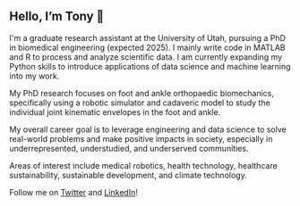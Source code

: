 ## Hello, I’m Tony 👋

I'm a graduate research assistant at the University of Utah, pursuing a PhD in biomedical engineering (expected 2025). I mainly write code in MATLAB and R to process and analyze scientific data. I am currently expanding my Python skills to introduce applications of data science and machine learning into my work.

My PhD research focuses on foot and ankle orthopaedic biomechanics, specifically using a robotic simulator and cadaveric model to study the individual joint kinematic envelopes in the foot and ankle.

My overall career goal is to leverage engineering and data science to solve real-world problems and make positive impacts in society, especially in underrepresented, understudied, and underserved communities. 

Areas of interest include medical robotics, health technology, healthcare sustainability, sustainable development, and climate technology.

Follow me on [Twitter](https://twitter.com/Anth0nyHLe) and [LinkedIn](https://www.linkedin.com/in/anth0nyhle/)!

<!---
anth0nyhle/anth0nyhle is a ✨ special ✨ repository because its `README.md` (this file) appears on your GitHub profile.
You can click the Preview link to take a look at your changes.
--->
